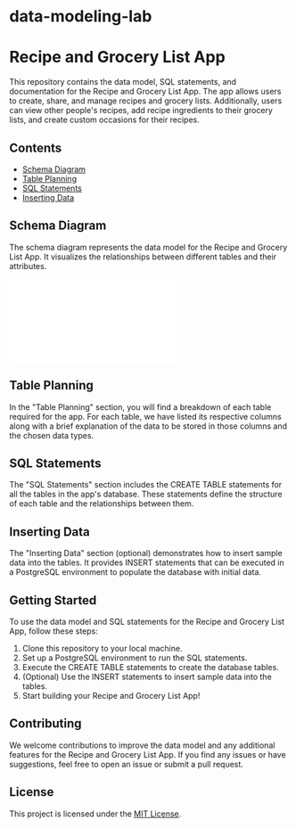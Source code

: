 # data-modeling-lab
# Recipe and Grocery List App

This repository contains the data model, SQL statements, and documentation for the Recipe and Grocery List App. The app allows users to create, share, and manage recipes and grocery lists. Additionally, users can view other people's recipes, add recipe ingredients to their grocery lists, and create custom occasions for their recipes.

## Contents

- [Schema Diagram](#schema-diagram)
- [Table Planning](#table-planning)
- [SQL Statements](#sql-statements)
- [Inserting Data](#inserting-data)

## Schema Diagram

The schema diagram represents the data model for the Recipe and Grocery List App. It visualizes the relationships between different tables and their attributes.

![Schema Diagram](schema_diagram.pdf)

## Table Planning

In the "Table Planning" section, you will find a breakdown of each table required for the app. For each table, we have listed its respective columns along with a brief explanation of the data to be stored in those columns and the chosen data types.

## SQL Statements

The "SQL Statements" section includes the CREATE TABLE statements for all the tables in the app's database. These statements define the structure of each table and the relationships between them.

## Inserting Data

The "Inserting Data" section (optional) demonstrates how to insert sample data into the tables. It provides INSERT statements that can be executed in a PostgreSQL environment to populate the database with initial data.

## Getting Started

To use the data model and SQL statements for the Recipe and Grocery List App, follow these steps:

1. Clone this repository to your local machine.
2. Set up a PostgreSQL environment to run the SQL statements.
3. Execute the CREATE TABLE statements to create the database tables.
4. (Optional) Use the INSERT statements to insert sample data into the tables.
5. Start building your Recipe and Grocery List App!

## Contributing

We welcome contributions to improve the data model and any additional features for the Recipe and Grocery List App. If you find any issues or have suggestions, feel free to open an issue or submit a pull request.

## License

This project is licensed under the [MIT License](LICENSE).
